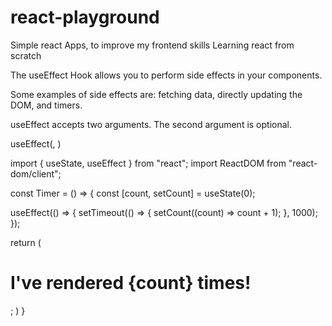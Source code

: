 # react-playground
Simple react Apps, to improve my frontend skills
Learning react from scratch


The useEffect Hook allows you to perform side effects in your components.

Some examples of side effects are: fetching data, directly updating the DOM, and timers.

useEffect accepts two arguments. The second argument is optional.

useEffect(<function>, <dependency>)

import { useState, useEffect } from "react";
import ReactDOM from "react-dom/client";

const Timer = () => {
  const [count, setCount] = useState(0);

  useEffect(() => {
    setTimeout(() => {
      setCount((count) => count + 1);
    }, 1000);
  });

  return (
  <h1>I've rendered {count} times!</h1>;
  )
}
